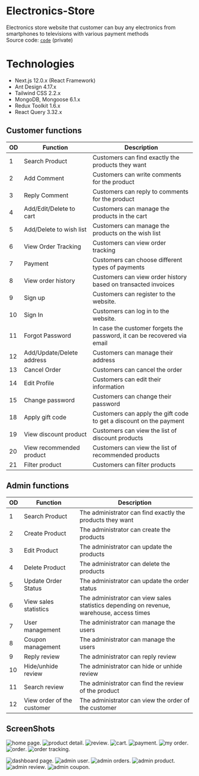 # Electronics-Store

Electronics store website that customer can buy any electronics from smartphones to televisions with various payment methods\
Source code: [`code`](https://github.com/nmthanh206/electronics-store)  (private)
# Technologies
* Next.js 12.0.x (React Framework)
* Ant Design 4.17.x
* Tailwind CSS 2.2.x
* MongoDB, Mongoose 6.1.x
* Redux Toolkit 1.6.x
* React Query 3.32.x


## Customer functions

| **OD** | **Function**              | **Description**                                                          |
| ------ | ------------------------- | ------------------------------------------------------------------------ |
| 1      | Search Product            | Customers can find exactly the products they want                        |
| 2      | Add Comment               | Customers can write comments for the product                             |
| 3      | Reply Comment             | Customers can reply to comments for the product                          |
| 4      | Add/Edit/Delete to cart   | Customers can manage the products in the cart                            |
| 5      | Add/Delete to wish list   | Customers can manage the products on the wish list                       |
| 6      | View Order Tracking       | Customers can view order tracking                                        |
| 7      | Payment                   | Customers can choose different types of payments                         |
| 8      | View order history        | Customers can view order history based on transacted invoices            |
| 9      | Sign up                   | Customers can register to the website.                                   |
| 10     | Sign In                   | Customers can log in to the website.                                     |
| 11     | Forgot Password           | In case the customer forgets the password, it can be recovered via email |
| 12     | Add/Update/Delete address | Customers can manage their address                                       |
| 13     | Cancel Order              | Customers can cancel the order                                           |
| 14     | Edit Profile              | Customers can edit their information                                     |
| 15     | Change password           | Customers can change their password                                      |
| 18     | Apply gift code           | Customers can apply the gift code to get a discount on the payment       |
| 19     | View discount product     | Customers can view the list of discount products                         |
| 20     | View recommended product  | Customers can view the list of recommended products                      |
| 21     | Filter product            | Customers can filter products                                            |

## Admin functions

| **OD** | **Function**               | **Description**                                                                           |
| ------ | -------------------------- | ----------------------------------------------------------------------------------------- |
| 1      | Search Product             | The administrator can find exactly the products they want                                 |
| 2      | Create Product             | The administrator can create the products                                                 |
| 3      | Edit Product               | The administrator can update the products                                                 |
| 4      | Delete Product             | The administrator can delete the products                                                 |
| 5      | Update Order Status        | The administrator can update the order status                                             |
| 6      | View sales statistics      | The administrator can view sales statistics depending on revenue, warehouse, access times |
| 7      | User management            | The administrator can manage the users                                                    |
| 8      | Coupon management          | The administrator can manage the users                                                    |
| 9      | Reply review               | The administrator can reply review                                                        |
| 10     | Hide/unhide review         | The administrator can hide or unhide review                                               |
| 11     | Search review              | The administrator can find the review of the product                                      |
| 12     | View order of the customer | The administrator can view the order of the customer                                      |

## ScreenShots

![home page](/image/home.png "home page").
![product detail](/image/product-detail.png "product detail").
![review](/image/review.png "review").
![cart](/image/cart.png "cart").
![payment](/image/payment.png "payment").
![my order](/image/my-order.png "my order").
![order](/image/order.png "order").
![order tracking](/image/order-tracking.png "order tracking").

![dashboard page](/image/dashboard.png "dashboard page").
![admin user](/image/admin-user.png "admin user").
![admin orders](/image/admin-orders.png "admin orders").
![admin product](/image/admin-product.png "admin product").
![admin review](/image/admin-review.png "admin review").
![admin coupon](/image/admin-coupon.png "admin coupon").
